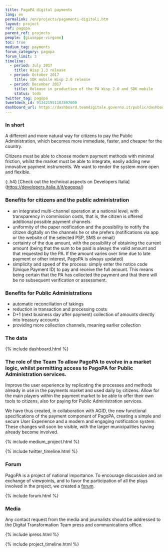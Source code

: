 ```yaml
---
title: PagoPA digital payments
lang: en 
permalink: /en/projects/pagamenti-digitali.htm
layout: project
ref: pagopa
parent_ref: projects
people: [giuseppe-virgone]
toc: true
medium_tag: payments
forum_category: pagopa
forum_limit: 3
timeline:
  - period: July 2017
    title: Wisp 1.3 release
  - period: October 2017
    title: SDK mobile Wisp 2.0 release
  - period: December 2017
    title: Release in production of the PA Wisp 2.0 and SDK mobile
    status: todo
twitter_tag: pagopa
tweetdeck_id: 913421951103897600
dashboard_url: https://dashboard.teamdigitale.governo.it/public/dashboard/2c8ee2ee-fa84-4dbf-8b6a-e7fb5f9ca950
---
```


### In short 

A different and more natural way for citizens to pay the Public Administration, which becomes more immediate, faster, and cheaper for the country.

Citizens must be able to choose modern payment methods with minimal friction, whilst the market must be able to integrate, easily adding new innovative payment instruments. We want to render the system more open and flexible.

{:.h4}
[Check out the technical aspects on Developers Italia] (https://developers.italia.it/it/pagopa/)

### Benefits for citizens and the public administration 

- an integrated multi-channel operation at a national level, with transparency in commission costs, that is, the citizen is offered additional possible payment channels
- uniformity of the paper notification and the possibility to notify the citizen digitally on the channels he or she prefers (notifications via app or the website of the selected PSP, SMS or email) 
- certainty of the due amount, with the possibility of obtaining the current amount (being that the sum to be paid is always the valid amount and that requested by the PA. If the amount varies over time due to late payment or other interest, PagoPA is always updated) 
- simplicity and speed of the process: simply enter the notice code (Unique Payment ID) to pay and receive the full amount. This means being certain that the PA has collected the payment and that there will be no subsequent verification or assessment.

### Benefits for Public Administrations 
- automatic reconciliation of takings
- reduction in transaction and processing costs 
- D+1 (next business day after payment) collection of amounts directly into treasury accounts 
- providing more collection channels, meaning earlier collection

### The data
{% include dashboard.html %}

### The role of the Team To allow PagoPA to evolve in a market logic, whilst permitting access to PagoPA for Public Administration services.
Improve the user experience by replicating the processes and methods already in use in the payments market and used daily by citizens.
Allow for the main players within the payment market to be able to offer their own tools to citizens, also for paying for Public Administration services.

We have thus created, in collaboration with AGID, the new functional specifications of the payment component of PagoPA, creating a simple and secure User Experience and a modern and engaging notification system.
These changes will soon be visible, with the larger municipalities having already become involved.


{% include medium_project.html %}


{% include twitter_timeline.html %}

### Forum 
PagoPA is a project of national importance. To encourage discussion and an exchange of viewpoints, and to favor the participation of all the plays involved in the project, we created a [forum](https://forum.italia.it/c/pagopa).

{% include forum.html %}

### Media 
Any contact request from the media and journalists should be addressed to the Digital Transformation Team press and communications office.

{% include ipress.html %}
<div id="content-ipress" data-key="01e87bed-f52e-4d6d-af32-c4ea59fd300a" data-lang="it" data-size="100" data-tag="3"></div>
<script type="text/javascript" src="/js/ipress.js"></script>

{% include project_timeline.html %}
